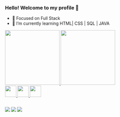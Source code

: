### Hello! Welcome to my profile 👋

- 🔭 Focused on Full Stack
- 🌱 I’m currently learning HTML| CSS | SQL | JAVA

<div>
  <a href="https://github.com/Nasalees">
  <img height="180em" src="https://github-readme-stats.vercel.app/api?    username=Nasalees&show_icons=true&theme=dracula&include_all_commits=true&count_private=true"/>
  <img height="180em" src="https://github-readme-stats.vercel.app/api/top-langs/?  username=Nasalees&layout=compact&langs_count=8&theme=dracula"/>
<div>

<div>
<img height="37"src="https://cdn.jsdelivr.net/gh/devicons/devicon/icons/css3/css3-plain.svg" />
<img height="37" src="https://cdn.jsdelivr.net/gh/devicons/devicon/icons/html5/html5-plain.svg" />
<img  height="37" src="https://cdn.jsdelivr.net/gh/devicons/devicon/icons/mysql/mysql-original.svg" />
<div>

##

<div>
  
<a href="https://www.instagram.com/nasalees/" target="_blank"><img src="https://img.shields.io/badge/Instagram-E4405F?style=for-the-badge&logo=instagram&logoColor=white" target="_blank"></a>
<a href = "mailto:contatonathaliasales@gmai.com"><img src="https://img.shields.io/badge/Gmail-D14836?style=for-the-badge&logo=gmail&logoColor=white" alvo ="_blank"></a>
<a href="https://www.linkedin.com/in/nath%C3%A1lia-sales-630470222/" target="_blank"><img src="https://img.shields.io/badge/LinkedIn-0077B5?style=for-the-badge&logo=linkedin&logoColor=white" target="_blank"></a> 

<div>


